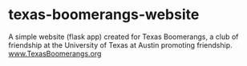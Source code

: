 texas-boomerangs-website
========================

A simple website (flask app) created for Texas Boomerangs, a club of friendship at the University of Texas at Austin promoting friendship. www.TexasBoomerangs.org
